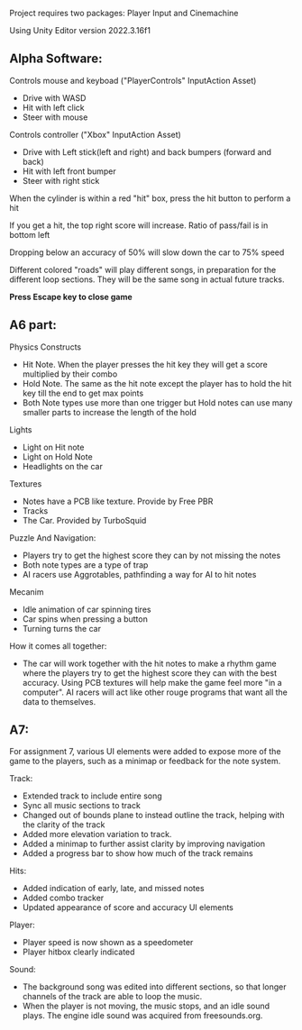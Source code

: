 Project requires two packages: Player Input and Cinemachine

Using Unity Editor version 2022.3.16f1

## Alpha Software:

Controls mouse and keyboad ("PlayerControls" InputAction Asset)
* Drive with WASD
* Hit with left click
* Steer with mouse

Controls controller ("Xbox" InputAction Asset)
* Drive with Left stick(left and right) and back bumpers (forward and back)
* Hit with left front bumper
* Steer with right stick

When the cylinder is within a red "hit" box, press the hit button to perform a hit

If you get a hit, the top right score will increase. Ratio of pass/fail is in bottom left

Dropping below an accuracy of 50% will slow down the car to 75% speed

Different colored "roads" will play different songs, in preparation for the different loop sections. They will be the same song in actual future tracks. 

**Press Escape key to close game**

## A6 part:

Physics Constructs
* Hit Note. When the player presses the hit key they will get a score multiplied by their combo
* Hold Note. The same as the hit note except the player has to hold the hit key till the end to get max points
* Both Note types use more than one trigger but Hold notes can use many smaller parts to increase the length of the hold

Lights
* Light on Hit note
* Light on Hold Note
* Headlights on the car

Textures
* Notes have a PCB like texture. Provide by Free PBR
* Tracks
* The Car. Provided by TurboSquid

Puzzle And Navigation:
* Players try to get the highest score they can by not missing the notes
* Both note types are a type of trap
* AI racers use Aggrotables, pathfinding a way for AI to hit notes

Mecanim
* Idle animation of car spinning tires
* Car spins when pressing a button
* Turning turns the car

How it comes all together:
* The car will work together with the hit notes to make a rhythm game where the players try to get 
  the highest score they can with the best accuracy. Using PCB textures will help make the game feel
  more "in a computer". AI racers will act like other rouge programs that want all the data to themselves.

  
## A7:

For assignment 7, various UI elements were added to expose more of the game to the players, such as a minimap or feedback for the note system. 

Track:
* Extended track to include entire song
* Sync all music sections to track
* Changed out of bounds plane to instead outline the track, helping with the clarity of the track
* Added more elevation variation to track.
* Added a minimap to further assist clarity by improving navigation
* Added a progress bar to show how much of the track remains

Hits:
* Added indication of early, late, and missed notes
* Added combo tracker
* Updated appearance of score and accuracy UI elements

Player:
* Player speed is now shown as a speedometer
* Player hitbox clearly indicated

Sound:
* The background song was edited into different sections, so that longer channels of the track are able to loop the music.
* When the player is not moving, the music stops, and an idle sound plays. The engine idle sound was acquired from freesounds.org. 
